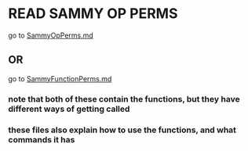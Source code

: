 # READ SAMMY OP PERMS
go to [SammyOpPerms.md](SammyOpVersions/SammyOpPerms.md) 
## OR
go to [SammyFunctionPerms.md](Functions%2FSammyfunctions%2FSammyFunctionPerms.md) 


### note that both of these contain the functions, but they have different ways of getting called
### these files also explain how to use the functions, and what commands it has

